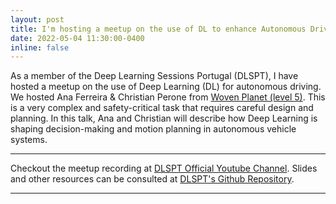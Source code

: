 ```yaml
---
layout: post
title: I'm hosting a meetup on the use of DL to enhance Autonomous Driving
date: 2022-05-04 11:30:00-0400
inline: false
---
```


As a member of the Deep Learning Sessions Portugal (DLSPT), I have hosted a meetup on the use of Deep Learning (DL) for autonomous driving. We hosted Ana Ferreira & Christian Perone from [Woven Planet (level 5)](https://level-5.global/). This is a very complex and safety-critical task that requires careful design and planning. In this talk, Ana and Christian will describe how Deep Learning is shaping decision-making and motion planning in autonomous vehicle systems.

***

Checkout the meetup recording at [DLSPT Official Youtube Channel](https://youtu.be/O2qjbigXgQU). Slides and other resources can be consulted at [DLSPT's Github Repository](https://github.com/DeepLearningPT/28th-on-the-road-from-data-to-driving-with-deep-learning).
***

